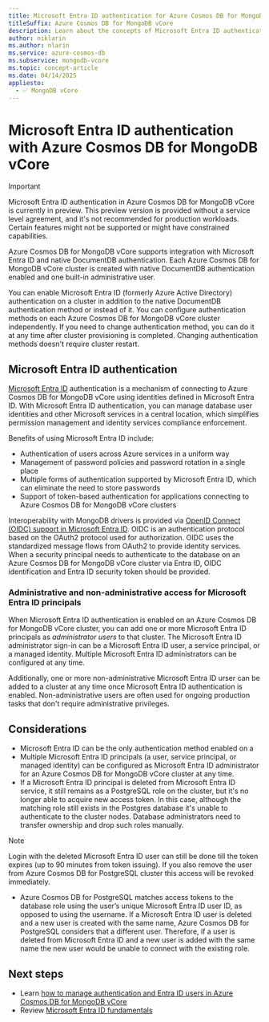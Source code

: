 ```yaml
---
title: Microsoft Entra ID authentication for Azure Cosmos DB for MongoDB vCore
titleSuffix: Azure Cosmos DB for MongoDB vCore
description: Learn about the concepts of Microsoft Entra ID authentication with Azure Cosmos DB for MongoDB vCore.
author: niklarin
ms.author: nlarin
ms.service: azure-cosmos-db
ms.subservice: mongodb-vcore
ms.topic: concept-article
ms.date: 04/14/2025
appliesto:
  - ✅ MongoDB vCore
---
```


# Microsoft Entra ID authentication with Azure Cosmos DB for MongoDB vCore

> [!IMPORTANT]
> Microsoft Entra ID authentication in Azure Cosmos DB for MongoDB vCore is currently in preview.
> This preview version is provided without a service level agreement, and it's not recommended
> for production workloads. Certain features might not be supported or might have constrained
> capabilities.

Azure Cosmos DB for MongoDB vCore supports integration with Microsoft Entra ID and native DocumentDB authentication. Each Azure Cosmos DB for MongoDB vCore cluster is created with native DocumentDB authentication enabled and one built-in administrative user.

You can enable Microsoft Entra ID (formerly Azure Active Directory) authentication on a cluster in addition to the native DocumentDB authentication method or instead of it. You can configure authentication methods on each Azure Cosmos DB for MongoDB vCore cluster independently. If you need to change authentication method, you can do it at any time after cluster provisioning is completed. Changing authentication methods doesn't require cluster restart.

## Microsoft Entra ID authentication

[Microsoft Entra ID](/entra/fundamentals/whatis) authentication is a mechanism of connecting to Azure Cosmos DB  for MongoDB vCore using identities defined in Microsoft Entra ID. With Microsoft Entra ID authentication, you can manage database user identities and other Microsoft services in a central location, which simplifies permission management and identity services compliance enforcement.

Benefits of using Microsoft Entra ID include:

- Authentication of users across Azure services in a uniform way
- Management of password policies and password rotation in a single place
- Multiple forms of authentication supported by Microsoft Entra ID, which can eliminate the need to store passwords
- Support of token-based authentication for applications connecting to Azure Cosmos DB for MongoDB vCore clusters

Interoperability with MongoDB drivers is provided via [OpenID Connect (OIDC) support in Microsoft Entra ID](/entra/identity-platform/v2-protocols-oidc). OIDC is an authentication protocol based on the OAuth2 protocol used for authorization. OIDC uses the standardized message flows from OAuth2 to provide identity services. When a security principal needs to authenticate to the database on an Azure Cosmos DB for MongoDB vCore cluster via Entra ID, OIDC identification and Entra ID security token should be provided.

### Administrative and non-administrative access for Microsoft Entra ID principals

When Microsoft Entra ID authentication is enabled on an Azure Cosmos DB for MongoDB vCore cluster, you can add one or more Microsoft Entra ID principals as *administrator users* to that cluster. The Microsoft Entra ID administrator sign-in can be a Microsoft Entra ID user, a service principal, or a managed identity. Multiple Microsoft Entra ID administrators can be configured at any time. 

Additionally, one or more non-administrative Microsoft Entra ID urser can be added to a cluster at any time once Microsoft Entra ID authentication is enabled. Non-administrative users are often used for ongoing production tasks that don't require administrative privileges.

## Considerations

- Microsoft Entra ID can be the only authentication method enabled on a 
- Multiple Microsoft Entra ID principals (a user, service principal, or managed identity) can be configured as Microsoft Entra ID administrator for an Azure Cosmos DB for MongoDB vCore cluster at any time.
- If a Microsoft Entra ID principal is deleted from Microsoft Entra ID service, it still remains as a PostgreSQL role on the cluster, but it's no longer able to acquire new access token. In this case, although the matching role still exists in the Postgres database it's unable to authenticate to the cluster nodes. Database administrators need to transfer ownership and drop such roles manually.

> [!NOTE]  
> Login with the deleted Microsoft Entra ID user can still be done till the token expires (up to 90 minutes from token issuing).  If you also remove the user from Azure Cosmos DB for PostgreSQL cluster this access will be revoked immediately.

- Azure Cosmos DB for PostgreSQL matches access tokens to the database role using the user’s unique Microsoft Entra ID user ID, as opposed to using the username. If a Microsoft Entra ID user is deleted and a new user is created with the same name, Azure Cosmos DB for PostgreSQL considers that a different user. Therefore, if a user is deleted from Microsoft Entra ID and a new user is added with the same name the new user would be unable to connect with the existing role.

## Next steps

- Learn [how to manage authentication and Entra ID users in Azure Cosmos DB for MongoDB vCore](./how-to-configure-authentication.md)
- Review [Microsoft Entra ID fundamentals](/entra/fundamentals/whatis)
